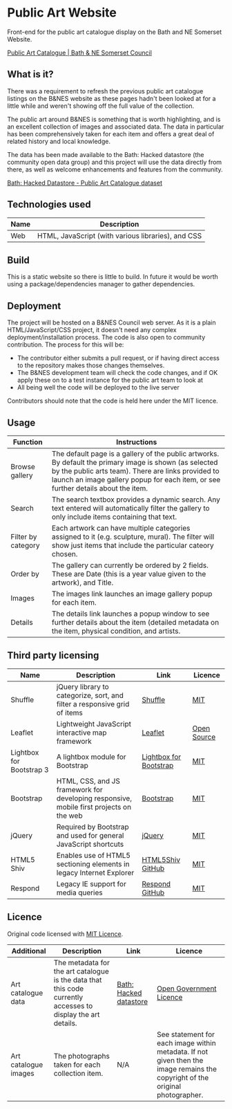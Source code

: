 # Public Art Website
Front-end for the public art catalogue display on the Bath and NE Somerset Website.

[Public Art Catalogue | Bath & NE Somerset Council](http://www.bathnes.gov.uk/publicartcatalogue)

## What is it?

There was a requirement to refresh the previous public art catalogue listings on the B&NES website as these pages hadn't been looked at for a little while and weren't showing off the full value of the collection.

The public art around B&NES is something that is worth highlighting, and is an excellent collection of images and associated data.  The data in particular has been comprehensively taken for each item and offers a great deal of related history and local knowledge.

The data has been made available to the Bath: Hacked datastore (the community open data group) and this project will use the data directly from there, as well as welcome enhancements and features from the community.

[Bath: Hacked Datastore - Public Art Catalogue dataset](https://data.bathhacked.org/Heritage/Public-Art-Catalogue/uau9-ufy3)

## Technologies used

| Name | Description |
| ---- | ----------- |
| Web | HTML, JavaScript (with various libraries), and CSS |

## Build

This is a static website so there is little to build.  In future it would be worth using a package/dependencies manager to gather dependencies.

## Deployment

The project will be hosted on a B&NES Council web server. As it is a plain HTML/JavaScript/CSS project, it doesn't need any complex deployment/installation process.  The code is also open to community contribution.  The process for this will be:

- The contributor either submits a pull request, or if having direct access to the repository makes those changes themselves.
- The B&NES development team will check the code changes, and if OK apply these on to a test instance for the public art team to look at
- All being well the code will be deployed to the live server

Contributors should note that the code is held here under the MIT licence.

## Usage

| Function | Instructions |
| -------- | ------------ |
| Browse gallery | The default page is a gallery of the public artworks.  By default the primary image is shown (as selected by the public arts team). There are links provided to launch an image gallery popup for each item, or see further details about the item. |
| Search | The search textbox provides a dynamic search.  Any text entered will automatically filter the gallery to only include items containing that text. |
| Filter by category | Each artwork can have multiple categories assigned to it (e.g. sculpture, mural).  The filter will show just items that include the particular cateory chosen. |
| Order by | The gallery can currently be ordered by 2 fields.  These are Date (this is a year value given to the artwork), and Title. |
| Images | The images link launches an image gallery popup for each item. |
| Details | The details link launches a popup window to see further details about the item (detailed metadata on the item, physical condition, and artists. |

## Third party licensing

| Name | Description | Link | Licence |
| ---- | ----------- | ---- | ------- |
| Shuffle | jQuery library to categorize, sort, and filter a responsive grid of items | [Shuffle](http://vestride.github.io/Shuffle/) | [MIT](https://github.com/Vestride/Shuffle/blob/master/LICENSE) |
| Leaflet | Lightweight JavaScript interactive map framework | [Leaflet](http://leafletjs.com/) | [Open Source](https://github.com/Leaflet/Leaflet/blob/master/LICENSE) |
| Lightbox for Bootstrap 3 | A lightbox module for Bootstrap | [Lightbox for Bootstrap](http://ashleydw.github.io/lightbox/) | [MIT](https://github.com/ashleydw/lightbox/blob/master/LICENSE) |
| Bootstrap | HTML, CSS, and JS framework for developing responsive, mobile first projects on the web | [Bootstrap](http://getbootstrap.com/) | [MIT](https://github.com/twbs/bootstrap/blob/master/LICENSE) |
| jQuery | Required by Bootstrap and used for general JavaScript shortcuts | [jQuery](https://jquery.com/) | [MIT](https://github.com/twbs/bootstrap/blob/master/LICENSE) |
| HTML5 Shiv | Enables use of HTML5 sectioning elements in legacy Internet Explorer | [HTML5Shiv GitHub](https://github.com/aFarkas/html5shiv) | [MIT](https://github.com/aFarkas/html5shiv/blob/master/MIT%20and%20GPL2%20licenses.md)
| Respond | Legacy IE support for media queries | [Respond GitHub](https://github.com/scottjehl/Respond/) | [MIT](https://github.com/scottjehl/Respond/blob/master/LICENSE-MIT) |

## Licence

Original code licensed with [MIT Licence](Licence.txt).

| Additional | Description | Link | Licence |
| ---------- | ----------- | ---- | ------- |
| Art catalogue data | The metadata for the art catalogue is the data that this code currently accesses to display the art details. | [Bath: Hacked datastore](https://data.bathhacked.org/Heritage/Public-Art-Catalogue/uau9-ufy3) | [Open Government Licence](http://www.nationalarchives.gov.uk/doc/open-government-licence/version/3/) |
| Art catalogue images | The photographs taken for each collection item. | N/A | See statement for each image within metadata.  If not given then the image remains the copyright of the original photographer. |